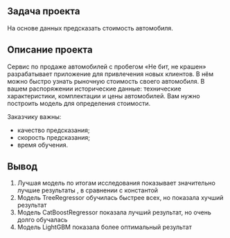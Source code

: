 ## Задача проекта

На основе данных предсказать стоимость автомобиля.

## Описание проекта

Сервис по продаже автомобилей с пробегом «Не бит, не крашен» разрабатывает приложение для привлечения новых клиентов. В нём можно быстро узнать рыночную стоимость своего автомобиля. В вашем распоряжении исторические данные: технические характеристики, комплектации и цены автомобилей. Вам нужно построить модель для определения стоимости. 

Заказчику важны:

- качество предсказания;
- скорость предсказания;
- время обучения.

## Вывод

1. Лучшая модель по итогам исследования показывает значительно лучшие результаты , в сравнении с константой 
2. Модель TreeRegressor обучилась быстрее всех, но показала хучший результат
3. Модель CatBoostRegressor показала лучший результат, но очень долго обучалась
4. Модель LightGBM показала более оптимальный результат 